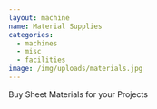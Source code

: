 ```yaml
---
layout: machine
name: Material Supplies
categories:
  - machines
  - misc
  - facilities
image: /img/uploads/materials.jpg
---
```


Buy Sheet Materials for your Projects
